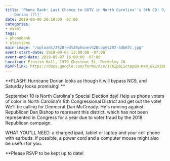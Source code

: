 ```yaml
---
title: 'Phone Bank: Last Chance to GOTV in North Carolina''s 9th CD! 9/7 [updated
  - Dorian (?)]'
date: 2019-08-06 20:10:00 -07:00
categories:
- event
tags:
- phonebank
- elections
main-image: "/uploads/3%20red%20phones%20copy%202-4db67c.jpg"
event-start-date: 2019-09-07 13:00:00 -07:00
event-end-date: 2019-09-07 16:00:00 -07:00
Location: Finnish Hall, 1970 Chestnut St, Berkeley CA
RSVP-link: https://docs.google.com/forms/d/e/1FAIpQLSct8p0D-MxR_Bk2xiQFDvVsfTYpQv6u0-32WeEQbsoOLkC2EQ/viewform
---
```


\*\*FLASH! Hurricane Dorian looks as though it will bypass NC9, and Saturday looks promising! \*\* 

September 10 is North Carolina's Special Election day! Help us phone voters of color in North Carolina's 9th Congressional District and get out the vote! We'll be calling for Democrat Dan McCready.  He's running against Republican Dan Bishop to represent this district, which has not been represented in Congress for a year due to voter fraud by the 2018 Republican campaign.

WHAT YOU"LL NEED: a charged ipad, tablet or laptop and your cell phone with earbuds.  If possible, a power cord and a computer mouse might also be useful for you.

\*\*Please RSVP to be kept up to date!